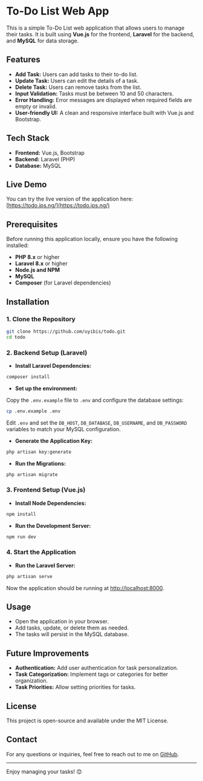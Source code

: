 # To-Do List Web App

This is a simple To-Do List web application that allows users to manage their tasks. It is built using **Vue.js** for the frontend, **Laravel** for the backend, and **MySQL** for data storage.

## Features

- **Add Task:** Users can add tasks to their to-do list.
- **Update Task:** Users can edit the details of a task.
- **Delete Task:** Users can remove tasks from the list.
- **Input Validation:** Tasks must be between 10 and 50 characters.
- **Error Handling:** Error messages are displayed when required fields are empty or invalid.
- **User-friendly UI:** A clean and responsive interface built with Vue.js and Bootstrap.

## Tech Stack

- **Frontend:** Vue.js, Bootstrap
- **Backend:** Laravel (PHP)
- **Database:** MySQL

## Live Demo

You can try the live version of the application here:  
[https://todo.ips.ng/](https://todo.ips.ng/)

## Prerequisites

Before running this application locally, ensure you have the following installed:

- **PHP 8.x** or higher
- **Laravel 8.x** or higher
- **Node.js and NPM**
- **MySQL**
- **Composer** (for Laravel dependencies)

## Installation

### 1. Clone the Repository

```bash
git clone https://github.com/uyibis/todo.git
cd todo
```

### 2. Backend Setup (Laravel)

- **Install Laravel Dependencies:**

```bash
composer install
```

- **Set up the environment:**

Copy the `.env.example` file to `.env` and configure the database settings:

```bash
cp .env.example .env
```

Edit `.env` and set the `DB_HOST`, `DB_DATABASE`, `DB_USERNAME`, and `DB_PASSWORD` variables to match your MySQL configuration.

- **Generate the Application Key:**

```bash
php artisan key:generate
```

- **Run the Migrations:**

```bash
php artisan migrate
```

### 3. Frontend Setup (Vue.js)

- **Install Node Dependencies:**

```bash
npm install
```

- **Run the Development Server:**

```bash
npm run dev
```

### 4. Start the Application

- **Run the Laravel Server:**

```bash
php artisan serve
```

Now the application should be running at [http://localhost:8000](http://localhost:8000).

## Usage

- Open the application in your browser.
- Add tasks, update, or delete them as needed.
- The tasks will persist in the MySQL database.

## Future Improvements

- **Authentication:** Add user authentication for task personalization.
- **Task Categorization:** Implement tags or categories for better organization.
- **Task Priorities:** Allow setting priorities for tasks.

## License

This project is open-source and available under the MIT License.

## Contact

For any questions or inquiries, feel free to reach out to me on [GitHub](https://github.com/uyibis).

---

Enjoy managing your tasks! 😊
